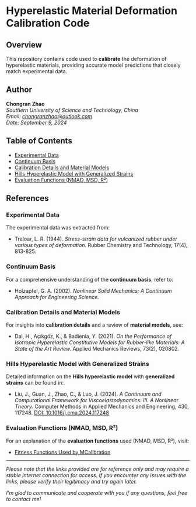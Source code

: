 # Hyperelastic Material Deformation Calibration Code

## Overview
This repository contains code used to **calibrate** the deformation of hyperelastic materials, providing accurate model predictions that closely match experimental data.

## Author
**Chongran Zhao**  
*Southern University of Science and Technology, China*  
*Email: [chongranzhao@outlook.com](mailto:chongranzhao@outlook.com)*  
*Date: September 9, 2024*

## Table of Contents
- [Experimental Data](#experimental-data)
- [Continuum Basis](#continuum-basis)
- [Calibration Details and Material Models](#calibration-details-and-material-models)
- [Hills Hyperelastic Model with Generalized Strains](#hills-hyperelastic-model-with-generalized-strains)
- [Evaluation Functions (NMAD, MSD, R²)](#evaluation-functions-nmadr2)

## References

### Experimental Data
The experimental data was extracted from:
- Treloar, L. R. (1944). *Stress-strain data for vulcanized rubber under various types of deformation.* Rubber Chemistry and Technology, 17(4), 813-825.

### Continuum Basis
For a comprehensive understanding of the **continuum basis**, refer to:
- Holzapfel, G. A. (2002). *Nonlinear Solid Mechanics: A Continuum Approach for Engineering Science.*

### Calibration Details and Material Models
For insights into **calibration details** and a review of **material models**, see:
- Dal, H., Açıkgöz, K., & Badienia, Y. (2021). *On the Performance of Isotropic Hyperelastic Constitutive Models for Rubber-like Materials: A State of the Art Review.* Applied Mechanics Reviews, 73(2), 020802.

### Hills Hyperelastic Model with Generalized Strains
Detailed information on the **Hills hyperelastic model** with **generalized strains** can be found in:
- Liu, J., Guan, J., Zhao, C., & Luo, J. (2024). *A Continuum and Computational Framework for Viscoelastodynamics: III. A Nonlinear Theory.* Computer Methods in Applied Mechanics and Engineering, 430, 117248. [DOI: 10.1016/j.cma.2024.117248](https://doi.org/10.1016/j.cma.2024.117248)

### Evaluation Functions (NMAD, MSD, R²)
For an explanation of the **evaluation functions** used (NMAD, MSD, R²), visit:
- [Fitness Functions Used by MCalibration](https://polymerfem.com/fitness-functions-used-by-mcalibration/)

---

*Please note that the links provided are for reference only and may require a stable internet connection for access. If you encounter any issues with the links, please verify their legitimacy and try again later.*

*I'm glad to communicate and cooperate with you if any questions, feel free to contact me!*
